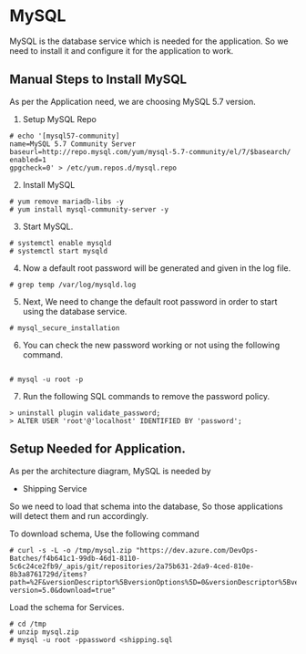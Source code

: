 # MySQL

MySQL is the database service which is needed for the application. So we need to install it and configure it for the application to work.

## Manual Steps to Install MySQL 

As per the Application need, we are choosing MySQL 5.7 version.

1. Setup MySQL Repo

```
# echo '[mysql57-community]
name=MySQL 5.7 Community Server
baseurl=http://repo.mysql.com/yum/mysql-5.7-community/el/7/$basearch/
enabled=1
gpgcheck=0' > /etc/yum.repos.d/mysql.repo

```

2. Install MySQL  

```
# yum remove mariadb-libs -y 
# yum install mysql-community-server -y 

```

3. Start MySQL.

```
# systemctl enable mysqld 
# systemctl start mysqld

```

4. Now a default root password will be generated and given in the log file.

```
# grep temp /var/log/mysqld.log

```

5. Next, We need to change the default root password in order to start using the database service.


```
# mysql_secure_installation

```
6. You can check the new password working or not using the following command.

```

# mysql -u root -p

```

7. Run the following SQL commands to remove the password policy.

```
> uninstall plugin validate_password;
> ALTER USER 'root'@'localhost' IDENTIFIED BY 'password';
```



## Setup Needed for Application.

As per the architecture diagram, MySQL is needed by 

  - Shipping Service



So we need to load that schema into the database, So those applications will detect them and run accordingly.

To download schema, Use the following command

```
# curl -s -L -o /tmp/mysql.zip "https://dev.azure.com/DevOps-Batches/f4b641c1-99db-46d1-8110-5c6c24ce2fb9/_apis/git/repositories/2a75b631-2da9-4ced-810e-8b3a8761729d/items?path=%2F&versionDescriptor%5BversionOptions%5D=0&versionDescriptor%5BversionType%5D=0&versionDescriptor%5Bversion%5D=master&resolveLfs=true&%24format=zip&api-version=5.0&download=true"
```

Load the schema for Services.

```
# cd /tmp
# unzip mysql.zip
# mysql -u root -ppassword <shipping.sql
```



